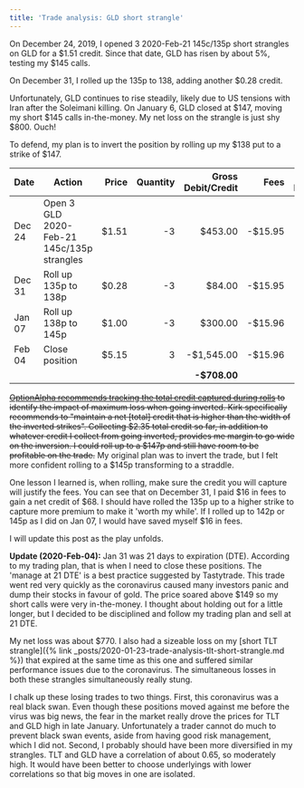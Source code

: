 ```yaml
---
title: 'Trade analysis: GLD short strangle'
---
```


On December 24, 2019, I opened 3 2020-Feb-21 145c/135p short strangles on GLD for a $1.51 credit. Since that date, GLD has risen by about 5%, testing my $145 calls.

On December 31, I rolled up the 135p to 138, adding another $0.28 credit.

Unfortunately, GLD continues to rise steadily, likely due to US tensions with Iran after the Soleimani killing. On January 6, GLD closed at $147, moving my short $145 calls in-the-money. My net loss on the strangle is just shy $800. Ouch!

To defend, my plan is to invert the position by rolling up my $138 put to a strike of $147.

| Date   | Action                                     | Price | Quantity | Gross Debit/Credit |    Fees | Net Debit/Credit |
| ------ | ------------------------------------------ | -----:| --------:| ------------------:| -------:| ----------------:|
| Dec 24 | Open 3 GLD 2020-Feb-21 145c/135p strangles | $1.51 |       -3 |            $453.00 | -$15.95 |          $437.05 |
| Dec 31 | Roll up 135p to 138p                       | $0.28 |       -3 |             $84.00 | -$15.95 |           $68.05 |
| Jan 07 | Roll up 138p to 145p                       | $1.00 |       -3 |            $300.00 | -$15.96 |          $284.04 |
| Feb 04 | Close position                             | $5.15 |        3 |         -$1,545.00 | -$15.96 |       -$1,560.96 |
|        |                                            |       |          |       **-$708.00** |         |     **-$771.82** |

~~[OptionAlpha recommends tracking the total credit captured during rolls](https://optionalpha.com/managing-inverted-option-positions-106780.html) to identify the impact of maximum loss when going inverted. Kirk specifically recommends to "maintain a net [total] credit that is higher than the width of the inverted strikes". Collecting $2.35 total credit so far, in addition to whatever credit I collect from going inverted, provides me margin to go wide on the inversion. I could roll up to a $147p and still have room to be profitable on the trade.~~ My original plan was to invert the trade, but I felt more confident rolling to a $145p transforming to a straddle.

One lesson I learned is, when rolling, make sure the credit you will capture will justify the fees. You can see that on December 31, I paid $16 in fees to gain a net credit of $68. I should have rolled the 135p up to a higher strike to capture more premium to make it 'worth my while'. If I rolled up to 142p or 145p as I did on Jan 07, I would have saved myself $16 in fees.

I will update this post as the play unfolds.

**Update (2020-Feb-04):**  Jan 31 was 21 days to expiration (DTE). According to my trading plan, that is when I need to close these positions. The 'manage at 21 DTE' is a best practice suggested by Tastytrade. This trade went red very quickly as the coronavirus caused many investors panic and dump their stocks in favour of gold. The price soared above $149 so my short calls were very in-the-money. I thought about holding out for a little longer, but I decided to be disciplined and follow my trading plan and sell at 21 DTE.

My net loss was about $770. I also had a sizeable loss on my [short TLT strangle]({% link _posts/2020-01-23-trade-analysis-tlt-short-strangle.md %}) that expired at the same time as this one and suffered similar performance issues due to the coronavirus. The simultaneous losses in both these strangles simultaneously really stung.

I chalk up these losing trades to two things. First, this coronavirus was a real black swan. Even though these positions moved against me before the virus was big news, the fear in the market really drove the prices for TLT and GLD high in late January. Unfortunately a trader cannot do much to prevent black swan events, aside from having good risk management, which I did not. Second, I probably should have been more diversified in my strangles. TLT and GLD have a correlation of about 0.65, so moderately high. It would have been better to choose underlyings with lower correlations so that big moves in one are isolated.
